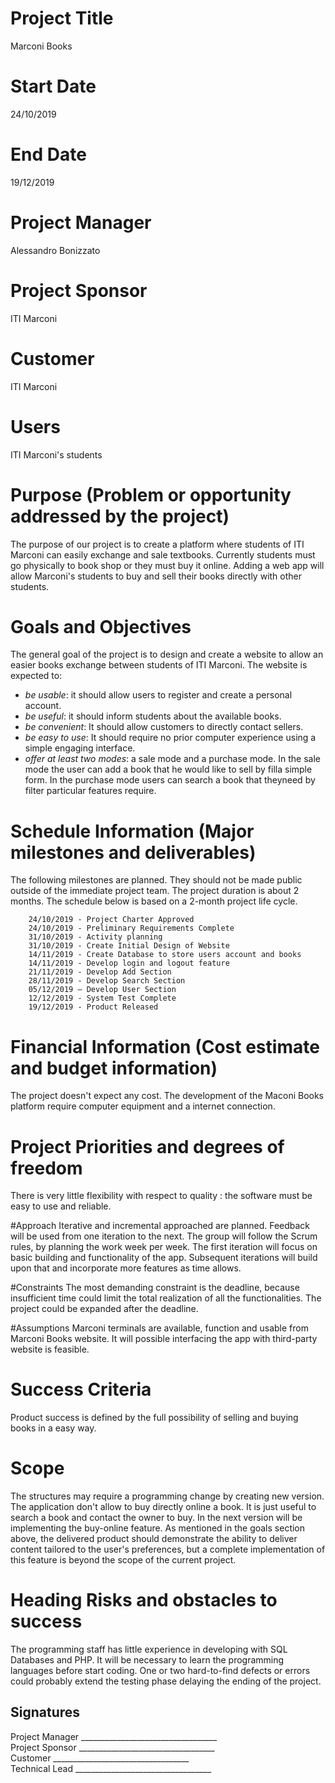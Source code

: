 # Project Title
Marconi Books <br>
# Start Date
24/10/2019 <br>
# End Date
19/12/2019 <br>
# Project Manager
Alessandro Bonizzato <br>
# Project Sponsor
ITI Marconi <br>
# Customer
ITI Marconi <br>
# Users
ITI Marconi&#39;s students <br>

# Purpose (Problem or opportunity addressed by the project)
The purpose of our project is to create a platform where students of ITI Marconi can easily exchange and sale textbooks. Currently students must go physically to book shop or they must buy it online. Adding a web app will allow Marconi&#39;s students to buy and sell their books directly with other students.

# Goals and Objectives
The general goal of the project is to design and create a website to allow an easier books exchange between students of ITI Marconi.  The website is expected to:

- *be usable*: it should allow users to register and create a personal account.
- *be useful*: it should inform students about the available books.
- *be convenient*: It should allow customers to directly contact sellers.
- *be easy to use*: It should require no prior computer experience using a simple engaging interface.
- *offer at least two modes*: a sale mode and a purchase mode. In the sale mode the user can add a book that he would like to sell by filla simple form. In the purchase mode users can search a book that theyneed by filter particular features require.

# Schedule Information (Major milestones and deliverables)
The following milestones are planned. They should not be made public outside of the immediate project team. The project duration is about 2 months. The schedule below is based on a 2-month project life cycle.
```
	24/10/2019 - Project Charter Approved
	24/10/2019 - Preliminary Requirements Complete
	31/10/2019 - Activity planning
	31/10/2019 - Create Initial Design of Website
	14/11/2019 - Create Database to store users account and books
	14/11/2019 - Develop login and logout feature
	21/11/2019 - Develop Add Section
	28/11/2019 - Develop Search Section
	05/12/2019 – Develop User Section
	12/12/2019 - System Test Complete
	19/12/2019 - Product Released
```
# Financial Information (Cost estimate and budget information)
The project doesn't expect any cost. The development of the Maconi Books platform require computer equipment and a internet connection.

# Project Priorities and degrees of freedom
There is very little flexibility with respect to quality : the software must be easy to use and reliable.

#Approach
Iterative and incremental approached are planned.  Feedback will be used from one iteration to the next.  The group will follow the Scrum rules, by planning the work week per week. The first iteration will focus on basic building and functionality of the app.  Subsequent iterations will build upon that and incorporate more features as time allows.

#Constraints
The most demanding constraint is the deadline, because insufficient time could limit the total realization of all the functionalities. The project could be expanded after the deadline.

#Assumptions
Marconi terminals are available, function and usable from Marconi Books website. It will possible interfacing the app with third-party website is feasible.

# Success Criteria
Product success is defined by the full possibility of selling and buying books in a easy way.

# Scope
The structures may require a programming change by creating new version. The application don't allow to buy directly online a book. It is just useful to search a book and contact the owner to buy. In the next version will be implementing the buy-online feature. As mentioned in the goals section above, the delivered product should demonstrate the ability to deliver content tailored to the user's preferences, but a complete implementation of this feature is beyond the scope of the current project.

# Heading Risks and obstacles to success
The programming staff has little experience in developing with SQL Databases and PHP. It will be necessary to learn the programming languages before start coding. One or two hard-to-find defects or errors could probably extend the testing phase delaying the ending of the project.

## Signatures

Project Manager	\_\_\_\_\_\_\_\_\_\_\_\_\_\_\_\_\_\_\_\_\_\_\_\_\_\_\_\_\_\_\_\_\_\_<br>
Project Sponsor	\_\_\_\_\_\_\_\_\_\_\_\_\_\_\_\_\_\_\_\_\_\_\_\_\_\_\_\_\_\_\_\_\_\_<br>
Customer	\_\_\_\_\_\_\_\_\_\_\_\_\_\_\_\_\_\_\_\_\_\_\_\_\_\_\_\_\_\_\_\_\_\_<br>
Technical Lead 	\_\_\_\_\_\_\_\_\_\_\_\_\_\_\_\_\_\_\_\_\_\_\_\_\_\_\_\_\_\_\_\_\_\_<br>
